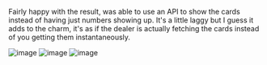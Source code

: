 Fairly happy with the result, was able to use an API to show the cards instead of having just numbers showing up. It's a little laggy but I guess it adds to the charm, it's as if the dealer is actually fetching the cards instead of you getting them instantaneously.


![image](https://github.com/user-attachments/assets/38a022db-4b73-468f-8460-e0f482bf42f6)
![image](https://github.com/user-attachments/assets/77bbaf7b-c9f5-4b4b-bc22-90ab1d40042f)
![image](https://github.com/user-attachments/assets/a2a1c03b-da2d-4a08-9f65-12eb0d20141f)
